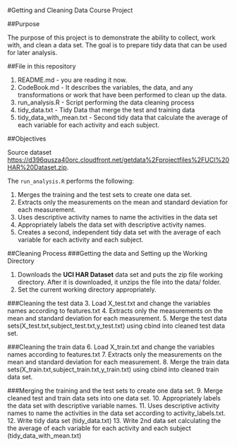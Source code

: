 #Getting and Cleaning Data Course Project

##Purpose 


The purpose of this project is to demonstrate the ability to collect, work with, and clean a data set. The goal is to prepare tidy data that can be used for later analysis.

##File in this repository

1. README.md - you are reading it now. 
2. CodeBook.md - It describes the variables, the data, and any transformations or work that have been performed to clean up the data.
3. run_analysis.R - Script performing the data cleaning process
4. tidy_data.txt - Tidy Data that merge the test and training data
5. tidy_data_with_mean.txt - Second tidy data that calculate the average of each variable for each activity and each subject. 

##Objectives

Source dataset https://d396qusza40orc.cloudfront.net/getdata%2Fprojectfiles%2FUCI%20HAR%20Dataset.zip.


The `run_analysis.R` performs the following:

1.  Merges the training and the test sets to create one data set.
2.  Extracts only the measurements on the mean and standard deviation for each measurement.
3.  Uses descriptive activity names to name the activities in the data set
4.  Appropriately labels the data set with descriptive activity names.
5.  Creates a second, independent tidy data set with the average of each variable for each activity and each subject.


##Cleaning Process
###Getting the data and Setting up the Working Directory
1. Downloads the **UCI HAR Dataset** data set and puts the zip file working directory. After it is downloaded, it unzips the file into the data/ folder. 
2. Set the current working directory appropriately.

###Cleaning the test data
3. Load X_test.txt and change the variables names according to features.txt
4. Extracts only the measurements on the mean and standard deviation for each measurement.
5. Merge the test data sets(X_test.txt,subject_test.txt,y_test.txt) using cbind into cleaned test data set.

###Cleaning the train data
6. Load X_train.txt and change the variables names according to features.txt
7. Extracts only the measurements on the mean and standard deviation for each measurement.
8. Merge the train data sets(X_train.txt,subject_train.txt,y_train.txt) using cbind into cleaned train data set.

###Merging the training and the test sets to create one data set.
9. Merge cleaned test and train data sets into one data set.
10. Appropriately labels the data set with descriptive variable names.
11. Uses descriptive activity names to name the activities in the data set according to activity_labels.txt.
12. Write tidy data set (tidy_data.txt)
13. Write 2nd data set calculating the  the average of each variable for each activity and each subject (tidy_data_with_mean.txt)

